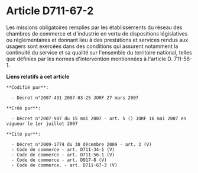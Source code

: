 # Article D711-67-2

Les missions obligatoires remplies par les établissements du réseau des chambres de commerce et d'industrie en vertu de
dispositions législatives ou réglementaires et donnant lieu à des prestations et services rendus aux usagers sont exercées
dans des conditions qui assurent notamment la continuité du service et sa qualité sur l'ensemble du territoire national,
telles que définies par les normes d'intervention mentionnées à l'article D. 711-56-1.

**Liens relatifs à cet article**

	**Codifié par**:

	  - Décret n°2007-431 2007-03-25 JORF 27 mars 2007

	**Créé par**:

	  - Décret n°2007-987 du 15 mai 2007 - art. 5 () JORF 16 mai 2007 en vigueur le 1er juillet 2007

	**Cité par**:

	  - Décret n°2009-1774 du 30 décembre 2009 - art. 2 (V)
	  - Code de commerce - art. D711-34-1 (V)
	  - Code de commerce - art. D711-56-1 (V)
	  - Code de commerce - art. D917-8 (V)
	  - Code de commerce. - art. D711-67-3 (V)
